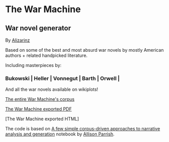# The War Machine
## War novel generator

By [Alizarinz](http://www.alizarinz.com/)

Based on some of the best and most absurd war novels by mostly American authors + related handpicked literature.

Including masterpieces by:

### Bukowski  |  Heller  |  Vonnegut  |  Barth  |  Orwell  |  

And all the war novels available on wikiplots!

[The entire War Machine's corpus](https://github.com/AlizarinZ/The-War-Machine-War-novel-generator/blob/master/The%20War%20Machine_corpus-driven-narrative-generation-Alizarin's%20take.ipynb)

[The War Machine exported PDF](https://github.com/AlizarinZ/The-War-Machine-War-novel-generator/blob/master/The%20War%20Machine_%20Code%20Generated%20Novel%20_%20Alizarin%20Waissberg.pdf) 

[The War Machine exported HTML] 

The code is based on 
[A few simple corpus-driven approaches to narrative analysis and generation](https://github.com/aparrish/corpus-driven-narrative-generation/blob/master/corpus-driven-narrative-generation.ipynb) 
notebook by [Allison Parrish](http://www.decontextualize.com/).
